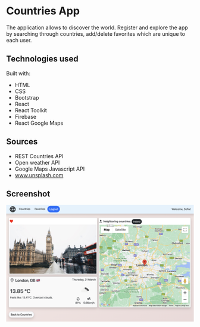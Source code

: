 # Countries App

The application allows to discover the world. Register and explore the app by searching through countries, add/delete favorites which are unique to each user.

## Technologies used

Built with:

- HTML
- CSS
- Bootstrap
- React
- React Toolkit
- Firebase
- React Google Maps

## Sources

- REST Countries API
- Open weather API
- Google Maps Javascript API
- www.unsplash.com

## Screenshot

![Example screenshot](./public/Screenshot.png)
